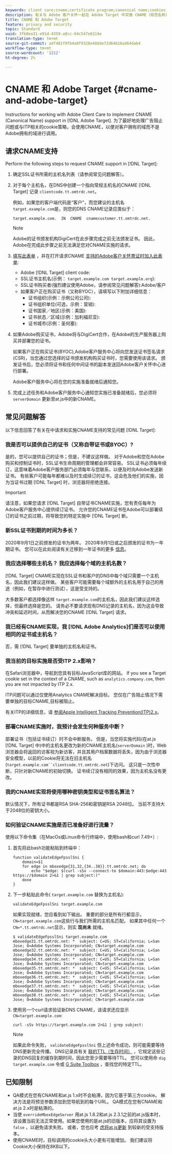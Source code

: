 ```yaml
---
keywords: client care;cname;certificate program;canonical name;cookies;certificate;amc;adobe managed certificate;digicert;domain control validation;dcv
description: 有关与 Adobe 客户关怀一起在 Adobe Target 中实施 CNAME（规范名称）支持的信息。
title: CNAME 和 Adobe Target
feature: privacy and security
topic: Standard
uuid: 3fb0ea31-e91d-4359-a8cc-64c547e6314e
translation-type: tm+mt
source-git-commit: adf481f0fb4a8f9320e48dde72d64b16ad64dab4
workflow-type: tm+mt
source-wordcount: '1212'
ht-degree: 2%

---
```



# CNAME 和 Adobe Target {#cname-and-adobe-target}

Instructions for working with Adobe Client Care to implement CNAME (Canonical Name) support in [!DNL Adobe Target]. 为了最好地处理广告阻止问题或与ITP相关的cookie策略，会使用CNAME，以便对客户拥有的域而不是Adobe拥有的域进行调用。

## 请求CNAME支持

Perform the following steps to request CNAME support in [!DNL Target]:

1. 确定SSL证书所需的主机名列表（请参阅常见问题解答）。

1. 对于每个主机名，在DNS中创建一个指向常规主机名的CNAME [!DNL Target] 记录 `clientcode.tt.omtrdc.net`。

   例如，如果您的客户端代码是“客户”，而您建议的主机名 `target.example.com`是，则您的DNS CNAME记录应类似于：

   ```
   target.example.com.  IN  CNAME  cnamecustomer.tt.omtrdc.net.
   ```

   >[!NOTE]
   >
   >Adobe的证书颁发机构DigiCert在此步骤完成之前无法颁发证书。 因此，Adobe在完成此步骤之前无法满足您对CNAME实施的请求。

1. [填写此表单](https://docs.adobe.com/content/help/en/core-services/interface/ec-cookies/assets/FPC_Request_Form.xlsx) ，并在打开请求CNAME [支持的Adobe客户关怀票证时加入此表单](/help/cmp-resources-and-contact-information.md#reference_ACA3391A00EF467B87930A450050077C):

   * Adobe [!DNL Target] client code:
   * SSL证书主机名(示例： `target.example.com target.example.org`):
   * SSL证书购买者(强烈建议使用Adobe，请参阅常见问题解答):Adobe/客户
   * 如果客户正在购买证书（又称BYOC），请填写以下附加详细信息：
      * 证书组织(示例：示例公司公司):
      * 证书组织单位(可选，示例：营销):
      * 证书国家／地区(示例：美国):
      * 证书状态／区域(示例：加利福尼亚):
      * 证书城市(示例：圣何塞):

1. 如果Adobe购买证书，Adobe将与DigiCert合作，在Adobe的生产服务器上购买并部署您的证书。

   如果客户正在购买证书(BYOC),Adobe客户服务中心将向您发送证书签名请求(CSR)，当您通过您选择的证书颁发机构购买证书时，您需要使用该请求。 颁发证书后，您必须将证书和任何中间证书的副本发送回Adobe客户关怀中心进行部署。

   Adobe客户服务中心将在您的实施准备就绪后通知您。

1. 完成上述任务和Adobe客户服务中心通知您实施已准备就绪后，您必须将 `serverDomain` 更新至at.js中的新CNAME。

## 常见问题解答

以下信息回答了有关在中请求和实施CNAME支持的常见问题 [!DNL Target]:

### 我是否可以提供自己的证书（又称自带证书或BYOC）?

是的，您可以提供自己的证书；但是，不建议这样做。 对于Adobe和您在Adobe购买和控制证书时，SSL证书生命周期的管理都会非常容易。 SSL证书必须每年续订，这意味着Adobe客户服务部门必须每年与您联系，以便及时向Adobe发送新证书。 有些客户可能每年都难以及时生成续订的证书，这会危及他们的实施，因为当证书过期 [!DNL Target] 时，浏览器将拒绝连接。

>[!IMPORTANT]
>
>请注意，如果您请求 [!DNL Target] 自带证书CNAME实施，您有责任每年为Adobe客户服务中心提供续订证书。 允许您的CNAME证书在Adobe可以部署续订的证书之前过期，将导致您的特定实施中 [!DNL Target] 断。

### 新SSL证书到期的时间为多长？

2020年9月1日之前颁发的证书为两年。 2020年9月1日或之后颁发的证书为一年期证书。 您可以在此处阅读有关迁移到一年证书的更多 [信息](https://www.digicert.com/position-on-1-year-certificates)。

### 我应选择哪些主机名？ 我应选择每个域的主机名数？

[!DNL Target] CNAME实现在SSL证书和客户的DNS中每个域只需要一个主机名，因此我们建议这样做。 某些客户可能需要每个域额外的主机名用于自己的用途（例如，在暂存中进行测试），这是受支持的。

大多数客户都选择像这样 `target.example.com`的主机名，因此我们建议这样选择，但最终选择是您的。 请务必不要请求现有DNS记录的主机名，因为这会导致冲突和延迟时间，从而解决您的CNAME [!DNL Target] 请求。

### 我已经有CNAME实现，我 [!DNL Adobe Analytics]们是否可以使用相同的证书或主机名？

否，需 [!DNL Target] 要单独的主机名和证书。

### 我当前的目标实施是否受ITP 2.x影响？

在Safari浏览器中，导航到您具有目标JavaScript库的网站。 If you see a Target cookie set in the context of a CNAME, such as `analytics.company.com`, then you are not impacted by ITP 2.x.

ITP问题可以通过仅使用Analytics CNAME解决目标。 您仅在广告阻止情况下需要单独的目标CNAME,目标被阻止。

有关ITP的详细信息，请 [参阅Apple Intelligent Tracking Prevention(ITP)2.x](/help/c-implementing-target/c-considerations-before-you-implement-target/c-privacy/apple-itp-2x.md)。

### 部署CNAME实施时，我预计会发生何种服务中断？

部署证书（包括证书续订）时不会中断服务。 但是，当您将实施代码(在at.js [!DNL Target] 中)中的主机名更改为新的CNAME主机名(`serverDomain` )时，Web浏览器会将返回的访客视为新访客，并且其用户档案数据将丢失，因为由于浏览器安全模型，以前的Cookie将无法在旧主机名(`target.example.com``clientcode.tt.omtrdc.net`)下访问。 这只是一次性中断，只针对新CNAME的初始切换。 证书续订没有相同的效果，因为主机名没有更改。

### 我的CNAME实现将使用哪种密钥类型和证书签名算法？

默认情况下，所有证书都是RSA SHA-256和密钥是RSA 2048位。 当前不支持大于2048位的密钥大小。

### 如何验证CNAME实施是否已准备好进行流量？

使用以下命令集（在MacOs或Linux命令行终端中，使用bash和curl 7.49+）:

1. 首先将此bash功能粘贴到终端中：

   ```
   function validateEdgeFpsslSni {
       domain=$1
       for edge in mboxedge{31,32,{34..38}}.tt.omtrdc.net; do
           echo "$edge: $(curl -sSv --connect-to $domain:443:$edge:443 https://$domain 2>&1 | grep subject:)"
       done
   }
   ```

1. 下一步粘贴此命令( `target.example.com` 替换为主机名):

   ```
   validateEdgeFpsslSni target.example.com
   ```

   如果实现就绪，您应看到如下输出。 重要的部分是所有行都显示， `CN=target.example.com`这些行与我们所需的主机名匹配。 如果其中任何一个 `CN=*.tt.omtrdc.net`显示，则实 **现尚未** 就绪。

   ```
   $ validateEdgeFpsslSni target.example.com
   mboxedge31.tt.omtrdc.net: *  subject: C=US; ST=California; L=San Jose; O=Adobe Systems Incorporated; CN=target.example.com
   mboxedge32.tt.omtrdc.net: *  subject: C=US; ST=California; L=San Jose; O=Adobe Systems Incorporated; CN=target.example.com
   mboxedge34.tt.omtrdc.net: *  subject: C=US; ST=California; L=San Jose; O=Adobe Systems Incorporated; CN=target.example.com
   mboxedge35.tt.omtrdc.net: *  subject: C=US; ST=California; L=San Jose; O=Adobe Systems Incorporated; CN=target.example.com
   mboxedge36.tt.omtrdc.net: *  subject: C=US; ST=California; L=San Jose; O=Adobe Systems Incorporated; CN=target.example.com
   mboxedge37.tt.omtrdc.net: *  subject: C=US; ST=California; L=San Jose; O=Adobe Systems Incorporated; CN=target.example.com
   mboxedge38.tt.omtrdc.net: *  subject: C=US; ST=California; L=San Jose; O=Adobe Systems Incorporated; CN=target.example.com
   ```

1. 使用另一个curl请求验证新DNS CNAME，该请求还应显示 `CN=target.example.com`:

   ```
   curl -sSv https://target.example.com 2>&1 | grep subject:
   ```

   >[!NOTE]
   >
   >如果此命令失败， `validateEdgeFpsslSni` 但上述命令成功，则可能需要等待DNS更新完全传播。 DNS记录具有关 [联的TTL（生存时间）](https://en.wikipedia.org/wiki/Time_to_live#DNS_records) ，它规定这些记录的DNS回复的缓存到期时间，因此您至少需要等待TTL。 您可以使用命 `dig target.example.com` 令或 [G Suite Toolbox](https://toolbox.googleapps.com/apps/dig/#CNAME) ，查找您的特定TTL。

## 已知限制

* QA模式在您有CNAME和at.js 1.x时不会粘滞，因为它基于第三方cookie。 解决方法是将预览参数添加到您导航到的每个URL。 QA模式在您有CNAME和at.js 2.x时是粘滞的。
* 当使 `overrideMboxEdgeServer` 用at.js 1.8.2和at.js 2.3.1之前的at.js版本时，该设置当前无法正常使用。如果您使用的是at.js的旧版本，应将其设置为 `false` ，以避免请求失败。 或者，您也应考 [虑将at.js更新](/help/c-implementing-target/c-implementing-target-for-client-side-web/target-atjs-versions.md) 到较新的受支持版本。
* 使用CNAME时，目标调用的cookie头大小更有可能增加。 我们建议将Cookie大小保持在8KB以下。
